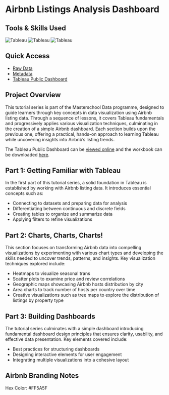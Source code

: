 # Airbnb Listings Analysis Dashboard

## Tools & Skills Used

![Tableau](https://img.shields.io/badge/Tableau-Dashboard-%235778a4)
![Tableau](https://img.shields.io/badge/Tableau-Data%20Analysis-%235778a4)
![Tableau](https://img.shields.io/badge/Tableau-Interactive%20Filtering-%235778a4)  

## Quick Access

- [Raw Data](https://drive.google.com/file/d/13viujaEH_m9-qdF7bPk61IGeKeRBJPvz/view?usp=drive_link)
- [Metadata](/airbnb-metadata.md)
- [Tableau Public Dashboard](https://public.tableau.com/app/profile/annelize.krause/viz/AirbnbListings_17494924337650/AirbnbStory)

## Project Overview

This tutorial series is part of the Masterschool Data programme, designed to guide learners through key concepts in data visualization using Airbnb listing data. Through a sequence of lessons, it covers Tableau fundamentals and progressively applies various visualization techniques, culminating in the creation of a simple Airbnb dashboard. Each section builds upon the previous one, offering a practical, hands-on approach to learning Tableau while uncovering insights into Airbnb’s listing trends.

The Tableau Public Dashboard can be [viewed online](https://public.tableau.com/app/profile/annelize.krause/viz/AirbnbListings_17494924337650/AirbnbStory) and the workbook can be downloaded [here](/airbnb-listings.twb).

## Part 1: Getting Familiar with Tableau

In the first part of this tutorial series, a solid foundation in Tableau is established by working with Airbnb listing data. It introduces essential concepts such as:

- Connecting to datasets and preparing data for analysis
- Differentiating between continuous and discrete fields
- Creating tables to organize and summarize data
- Applying filters to refine visualizations

## Part 2: Charts, Charts, Charts!

This section focuses on transforming Airbnb data into compelling visualizations by experimenting with various chart types and developing the skills needed to uncover trends, patterns, and insights. Key visualization techniques explored include:

- Heatmaps to visualize seasonal trans
- Scatter plots to examine price and review correlations
- Geographic maps showcasing Airbnb hosts distribution by city
- Area charts to track number of hosts per country over time
- Creative visualizations such as tree maps to explore the distribution of listings by property type

## Part 3: Building Dashboards

The tutorial series culminates with a simple dashboard introducing fundamental dashboard design principles that ensures clarity, usability, and effective data presentation. Key elements covered include:

- Best practices for structuring dashboards
- Designing interactive elements for user engagement
- Integrating multiple visualizations into a cohesive layout

## Airbnb Branding Notes

Hex Color:  #FF5A5F
